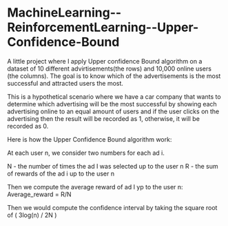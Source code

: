 # MachineLearning--ReinforcementLearning--Upper-Confidence-Bound

A little project where I apply Upper confidence Bound algorithm on a dataset of 10 different advirtisements(the rows) and 10,000 online users (the columns). The goal is to know which of the advertisements is the most successful and attracted users the most. 

This is a hypothetical scenario where we have a car company that wants to determine which advertising will be the most successful by showing each
advertising online to an equal amount of users and if the user clicks on the advertising then the result will be recorded as 1, otherwise, it will be recorded as 0.

Here is how the Upper Confidence Bound algorithm work:


At each user n, we consider two numbers for each ad i.

N  -  the number of times the ad I was selected up to the user n
R   -  the sum of rewards of the ad i up to the user n

Then we compute the average reward of ad I yp to the user n:
Average_reward = R/N 

Then we would compute the confidence interval by taking the square root of ( 3log(n) / 2N )



